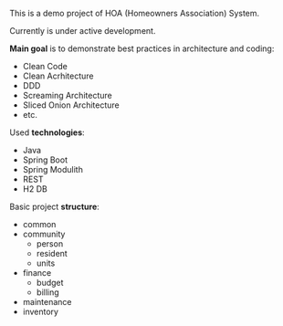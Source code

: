 This is a demo project of HOA (Homeowners Association) System.

Currently is under active development.


**Main goal** is to demonstrate best practices in architecture and coding: 
- Clean Code
- Clean Acrhitecture
- DDD
- Screaming Architecture
- Sliced Onion Architecture
- etc.


Used **technologies**:
- Java
- Spring Boot
- Spring Modulith
- REST
- H2 DB



Basic project **structure**:
- common
- community
   - person
   - resident
   - units
- finance
   - budget
   - billing
- maintenance
- inventory


  
  


